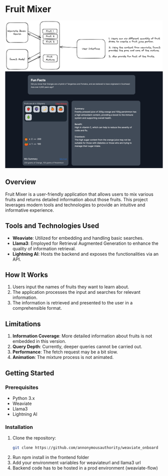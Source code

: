 # Fruit Mixer

![Project Image 1](weaviate-onboarding.png)
![Project Image 1](screenshot.png)

## Overview

Fruit Mixer is a user-friendly application that allows users to mix various fruits and returns detailed information about those fruits. This project leverages modern tools and technologies to provide an intuitive and informative experience.

## Tools and Technologies Used

- **Weaviate**: Utilized for embedding and handling basic searches.
- **Llama3**: Employed for Retrieval Augmented Generation to enhance the quality of information retrieval.
- **Lightning AI**: Hosts the backend and exposes the functionalities via an API.

## How It Works

1. Users input the names of fruits they want to learn about.
2. The application processes the input and searches for relevant information.
3. The information is retrieved and presented to the user in a comprehensible format.

## Limitations

1. **Information Coverage**: More detailed information about fruits is not embedded in this version.
2. **Query Depth**: Currently, deeper queries cannot be carried out.
3. **Performance**: The fetch request may be a bit slow.
4. **Animation**: The mixture process is not animated.

## Getting Started

### Prerequisites

- Python 3.x
- Weaviate
- Llama3
- Lightning AI

### Installation

1. Clone the repository:
   ```bash
   git clone https://github.com/annonymousauthority/weaviate_onboard
2. Run npm install in the frontend folder
3. Add your environment variables for weaviateurl and llama3 url
4. Backend code has to be hosted in a prod environment (weaviate-flow)
